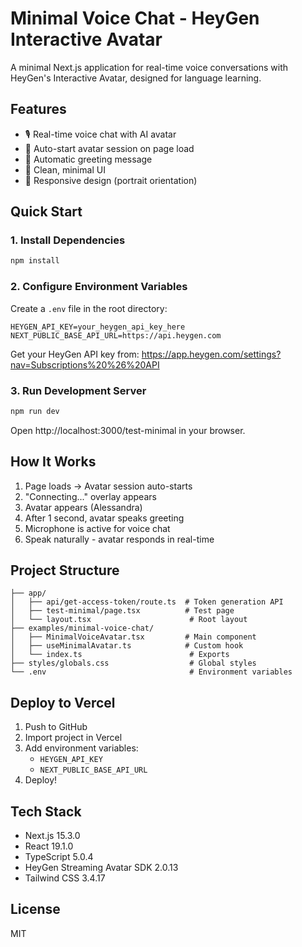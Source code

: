 # Minimal Voice Chat - HeyGen Interactive Avatar

A minimal Next.js application for real-time voice conversations with HeyGen's Interactive Avatar, designed for language learning.

## Features

- 🎙️ Real-time voice chat with AI avatar
- 🤖 Auto-start avatar session on page load
- 💬 Automatic greeting message
- 🎨 Clean, minimal UI
- 📱 Responsive design (portrait orientation)

## Quick Start

### 1. Install Dependencies

```bash
npm install
```

### 2. Configure Environment Variables

Create a `.env` file in the root directory:

```env
HEYGEN_API_KEY=your_heygen_api_key_here
NEXT_PUBLIC_BASE_API_URL=https://api.heygen.com
```

Get your HeyGen API key from: https://app.heygen.com/settings?nav=Subscriptions%20%26%20API

### 3. Run Development Server

```bash
npm run dev
```

Open http://localhost:3000/test-minimal in your browser.

## How It Works

1. Page loads → Avatar session auto-starts
2. "Connecting..." overlay appears
3. Avatar appears (Alessandra)
4. After 1 second, avatar speaks greeting
5. Microphone is active for voice chat
6. Speak naturally - avatar responds in real-time

## Project Structure

```
├── app/
│   ├── api/get-access-token/route.ts  # Token generation API
│   ├── test-minimal/page.tsx          # Test page
│   └── layout.tsx                      # Root layout
├── examples/minimal-voice-chat/
│   ├── MinimalVoiceAvatar.tsx         # Main component
│   ├── useMinimalAvatar.ts            # Custom hook
│   └── index.ts                        # Exports
├── styles/globals.css                  # Global styles
└── .env                                # Environment variables
```

## Deploy to Vercel

1. Push to GitHub
2. Import project in Vercel
3. Add environment variables:
   - `HEYGEN_API_KEY`
   - `NEXT_PUBLIC_BASE_API_URL`
4. Deploy!

## Tech Stack

- Next.js 15.3.0
- React 19.1.0
- TypeScript 5.0.4
- HeyGen Streaming Avatar SDK 2.0.13
- Tailwind CSS 3.4.17

## License

MIT
